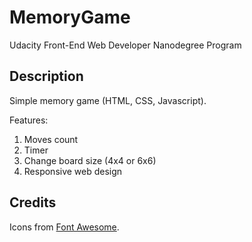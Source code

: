 # MemoryGame

Udacity Front-End Web Developer Nanodegree Program

## Description

Simple memory game (HTML, CSS, Javascript).

Features:
1. Moves count
2. Timer
3. Change board size (4x4 or 6x6)
4. Responsive web design

## Credits
Icons from [Font Awesome](https://fontawesome.com/icons).
